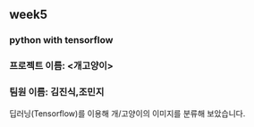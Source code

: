 ## week5

### python with tensorflow 

### 프로젝트 이름: <개고양이> 

### 팀원 이름: 김진식,조민지

딥러닝(Tensorflow)를 이용해 개/고양이의 이미지를 분류해 보았습니다. 
